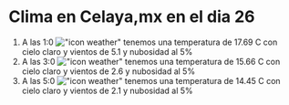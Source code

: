 # Clima en Celaya,mx en el dia 26

1. A las 1:0 !["icon weather"](http://openweathermap.org/img/w/01n.png) tenemos una temperatura de 17.69 C con cielo claro y  vientos de 5.1 y nubosidad al 5%
1. A las 3:0 !["icon weather"](http://openweathermap.org/img/w/01n.png) tenemos una temperatura de 15.66 C con cielo claro y  vientos de 2.6 y nubosidad al 5%
1. A las 5:0 !["icon weather"](http://openweathermap.org/img/w/01n.png) tenemos una temperatura de 14.45 C con cielo claro y  vientos de 2.1 y nubosidad al 5%

